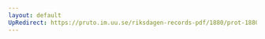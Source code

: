 ```yaml
---
layout: default
UpRedirect: https://pruto.im.uu.se/riksdagen-records-pdf/1880/prot-1880--fk--043/prot-1880--fk--043_016.pdf
---
```

